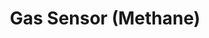 ---
date_added: 2020-02-02
model: SGMHM-I1
vendor: Heiman
title: Gas Sensor (Methane)
category: sensor
supports: gas
image: /assets/images/devices/Heiman_SGMHM-I1.jpg
zigbeemodel: ['SGMHM-I1']
compatible: [z2m]
mlink: https://www.gs.ru/catalog/umnyy-dom/datchik-gaza-metan-gs-sgmhm-i1/
link: https://shop.tricolor.tv/catalog/umnyy-dom/datchik-gaza-metan-gs-sgmhm-i1/
link2: 
link3: 
---